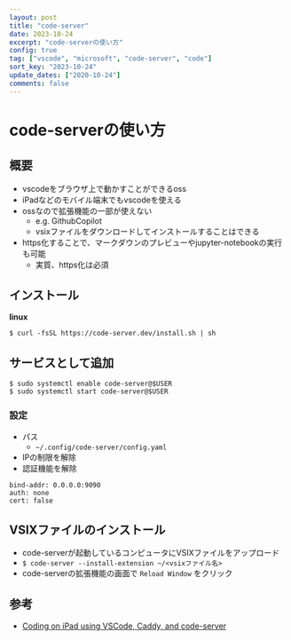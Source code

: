```yaml
---
layout: post
title: "code-server"
date: 2023-10-24
excerpt: "code-serverの使い方"
config: true
tag: ["vscode", "microsoft", "code-server", "code"]
sort_key: "2023-10-24"
update_dates: ["2020-10-24"]
comments: false
---
```


# code-serverの使い方

## 概要
 - vscodeをブラウザ上で動かすことができるoss
 - iPadなどのモバイル端末でもvscodeを使える
 - ossなので拡張機能の一部が使えない
   - e.g. GithubCopilot
   - vsixファイルをダウンロードしてインストールすることはできる
 - https化することで、マークダウンのプレビューやjupyter-notebookの実行も可能
   - 実質、https化は必須

## インストール

**linux**
```console
$ curl -fsSL https://code-server.dev/install.sh | sh
```

## サービスとして追加

```console
$ sudo systemctl enable code-server@$USER
$ sudo systemctl start code-server@$USER
```

### 設定
 - パス
   - `~/.config/code-server/config.yaml`
 - IPの制限を解除
 - 認証機能を解除

```config
bind-addr: 0.0.0.0:9090
auth: none
cert: false
```

## VSIXファイルのインストール
 - code-serverが起動しているコンピュータにVSIXファイルをアップロード
 - `$ code-server --install-extension ~/<vsixファイル名>`
 - code-serverの拡張機能の画面で `Reload Window` をクリック


## 参考
 - [Coding on iPad using VSCode, Caddy, and code-server](https://tailscale.com/kb/1166/vscode-ipad/)
